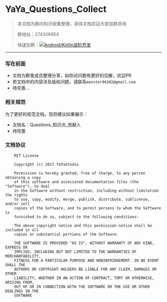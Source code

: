 # YaYa_Questions_Collect

> 本文档为群内知识收集整理，具体文档欢迎大家加群咨询
>
> 群地址：274306954
>
> 快速加群：<a target="_blank" href="//shang.qq.com/wpa/qunwpa?idkey=59be79fb028133b945574f691b6cd349e8273ec94d7e4adde2f99baa3e976433"><img border="0" src="//pub.idqqimg.com/wpa/images/group.png" alt="Android/Kotlin进阶开发" title="Android/Kotlin进阶开发"></a>

---

### 写在前面

- 文档为群里成员整理分享，如你对问题有更好的见解，欢迎PR
- 若文档中的内容涉及版权问题，请联系`monster94102@gmail.com`
- 待完善...

### 相关规范

为了更好的规范文档，现将建议如果展示：
- 文档名：Questions_知识点_贡献人
- 待完善

### 文档协议

```
    MIT License

    Copyright (c) 2017 YaYaStudio

    Permission is hereby granted, free of charge, to any person obtaining a copy
    of this software and associated documentation files (the "Software"), to deal
    in the Software without restriction, including without limitation the rights
    to use, copy, modify, merge, publish, distribute, sublicense, and/or sell
    copies of the Software, and to permit persons to whom the Software is
    furnished to do so, subject to the following conditions:

    The above copyright notice and this permission notice shall be included in all
    copies or substantial portions of the Software.

    THE SOFTWARE IS PROVIDED "AS IS", WITHOUT WARRANTY OF ANY KIND, EXPRESS OR
    IMPLIED, INCLUDING BUT NOT LIMITED TO THE WARRANTIES OF MERCHANTABILITY,
    FITNESS FOR A PARTICULAR PURPOSE AND NONINFRINGEMENT. IN NO EVENT SHALL THE
    AUTHORS OR COPYRIGHT HOLDERS BE LIABLE FOR ANY CLAIM, DAMAGES OR OTHER
    LIABILITY, WHETHER IN AN ACTION OF CONTRACT, TORT OR OTHERWISE, ARISING FROM,
    OUT OF OR IN CONNECTION WITH THE SOFTWARE OR THE USE OR OTHER DEALINGS IN THE
    SOFTWARE
```


